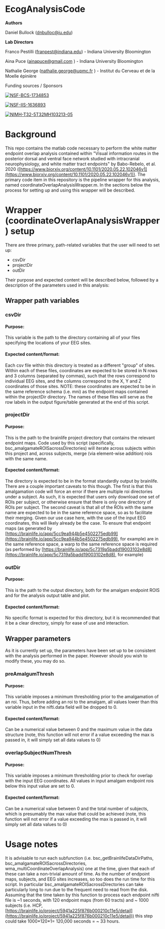 #


# EcogAnalysisCode

**Authors**

Daniel Bullock (dnbulloc@iu.edu)

**Lab Directors**

Franco Pestilli (franpest@indiana.edu) - Indiana University Bloomington

Aina Puce (ainapuce@gmail.com ) - Indiana University Bloomington

Nathalie George (nathalie.george@upmc.fr ) - Institut du Cerveau et de la Moelle épinière

Funding sources / Sponsors

[![NSF-BCS-1734853](https://img.shields.io/badge/NSF\_BCS-1734853-blue.svg)](https://nsf.gov/awardsearch/showAward?AWD\_ID=1734853)

[![NSF-IIS-1636893](https://img.shields.io/badge/NSF\_IIS-1636893-blue.svg)](https://nsf.gov/awardsearch/showAward?AWD\_ID=1636893)

[![NIMH-T32-5T32MH103213-05](https://img.shields.io/badge/NIMH\_T32-5T32MH103213--05-blue.svg)](https://projectreporter.nih.gov/project\_info\_description.cfm?aid=9725739)

# Background

This repo contains the matlab code necessary to perform the white matter endpoint overlap analysis contained within &quot;Visual information routes in the posterior dorsal and ventral face network studied with intracranial neurophysiology, and white matter tract endpoints&quot; by Babo-Rebelo, et al. 2020 ([https://www.biorxiv.org/content/10.1101/2020.05.22.102046v1](https://www.biorxiv.org/content/10.1101/2020.05.22.102046v1)). The primary code item in this repository is the pipeline wrapper for this analysis, named coordinateOverlapAnalysisWrapper.m. In the sections below the process for setting up and using this wrapper will be described.

# Wrapper (coordinateOverlapAnalysisWrapper) setup

There are three primary, path-related variables that the user will need to set up:

- csvDir
- projectDir
- outDir

Their purpose and expected content will be described below, followed by a description of the parameters used in this analysis:

## Wrapper path variables


### csvDir


#### Purpose:

This variable is the path to the directory containing all of your files specifying the locations of your EEG sites.


#### Expected content/format:

Each csv file within this directory is treated as a different &quot;group&quot; of sites. Within each of these files, coordinates are expected to be stored in N rows and 3 columns (separated by commas), such that the rows correspond to individual EEG sites, and the columns correspond to the X, Y and Z coordinates of those sites. NOTE: these coordinates are expected to be in the same reference schema (i.e. mni) as the endpoint maps contained within the projectDir directory. The names of these files will serve as the row labels in the output figure/table generated at the end of this script.


### projectDir


#### Purpose:

This is the path to the brainlife project directory that contains the relevant endpoint maps. Code used by this script (specifically, bsc\_amalgamateROISacrossDirectories) will iterate across subjects within this project and, across subjects, merge (via element-wise addition) rois with the same name.


#### Expected content/format:

The directory is expected to be in the format standardly output by brainlife. There are a couple important caveats to this though. The first is that this amalgamation code will force an error if there are multiple roi directories under a subject. As such, it is expected that users only download one set of ROIs per subject, or otherwise ensure that there is only one directory of ROIs per subject. The second caveat is that all of the ROIs with the same name are expected to be in the same reference space, so as to facilitate their merging. Given our use case here, with the use of the input EEG coordinates, this will likely already be the case. To ensure that endpoint maps (as generated by [https://brainlife.io/app/5cc9ea944b5e4502275edb99](https://brainlife.io/app/5cc9ea944b5e4502275edb99), for example) are in the same reference space, a warp to the same reference space is required (as performed by [https://brainlife.io/app/5c7319a5badd19003102e8d8](https://brainlife.io/app/5c7319a5badd19003102e8d8), for example)


### outDir


#### Purpose:

This is the path to the output directory, both for the amalgam endpoint ROIS and for the analysis output table and plot.


#### Expected content/format:

No specific format is expected for this directory, but it is recommended that it be a clear directory, simply for ease of use and interaction.

## Wrapper parameters

As it is currently set up, the parameters have been set up to be consistent with the analysis performed in the paper. However should you wish to modify these, you may do so.


### preAmalgumThresh


#### Purpose:

This variable imposes a minimum thresholding prior to the amalgamation of an roi. Thus, before adding an roi to the amalgam, all values lower than this variable input in the nifti.data field will be dropped to 0.

  
#### Expected content/format:

Can be a numerical value between 0 and the maximum value in the data structure (note, this function will not error if a value exceeding the max is passed in, it will simply set all data values to 0)


### overlapSubjectNumThresh


#### Purpose:

This variable imposes a minimum thresholding prior to check for overlap with the input EEG coordinates. All values in input amalgam endpoint rois below this input value are set to 0.


#### Expected content/format:

Can be a numerical value between 0 and the total number of subjects, which is presumably the max value that could be achieved (note, this function will not error if a value exceeding the max is passed in, it will simply set all data values to 0)

# Usage notes

It is advisable to run each subfunction (i.e. bsc\_getBrainlifeDataDirPaths, bsc\_amalgamateROISacrossDirectories, wma\_multiCoordinateOverlapAnalysis) one at the time, given that each of these can take a non-trivial amount of time. As the number of endpoint maps, subjects, and EEG sites increases, so too does the run time for this script. In particular bsc\_amalgamateROISacrossDirectories can take particularly long to run due to the frequent need to read from the disk. Assuming that the time taken by this function to process each endpoint nifti file is ~1 seconds, with 120 endpoint maps (from 60 tracts) and ~ 1000 subjects (i.e. HCP, [https://brainlife.io/project/5941a225f876b000210c11e5/detail](https://brainlife.io/project/5941a225f876b000210c11e5/detail)) this step could take 1000\*120\*1= 120,000 seconds = ~ 33 hours.
